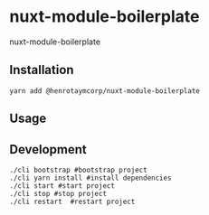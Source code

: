 # nuxt-module-boilerplate

nuxt-module-boilerplate

## Installation

```shell
yarn add @henrotaymcorp/nuxt-module-boilerplate
```

## Usage

<!-- @TODO -->

## Development

```shell
./cli bootstrap #bootstrap project
./cli yarn install #install dependencies
./cli start #start project
./cli stop #stop project
./cli restart  #restart project
```
